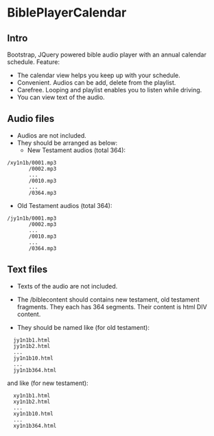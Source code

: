 # BiblePlayerCalendar
Intro
-------------
Bootstrap, JQuery powered bible audio player with an annual calendar schedule.
Feature:
* The calendar view helps you keep up with your schedule.
* Convenient. Audios can be add, delete from the playlist. 
* Carefree. Looping and playlist enables you to listen while driving.
* You can view text of the audio.

Audio files
----------

* Audios are not included. 
* They should be arranged as below:
  * New Testament audios (total 364):
```
/xy1n1b/0001.mp3
       /0002.mp3
       ...
       /0010.mp3
       ...
       /0364.mp3
```

  * Old Testament audios (total 364):

```
/jy1n1b/0001.mp3
       /0002.mp3
       ...
       /0010.mp3
       ...
       /0364.mp3
```

Text files
----------
* Texts of the audio are not included. 

* The /biblecontent should contains new testament, old testament fragments.
 They each has 364 segments. Their content is html DIV content.

* They should be named like (for old testament):
```
  jy1n1b1.html
  jy1n1b2.html
  ...
  jy1n1b10.html
  ...
  jy1n1b364.html
```
and like (for new testament):
```
  xy1n1b1.html
  xy1n1b2.html
  ...
  xy1n1b10.html
  ...
  xy1n1b364.html
```
